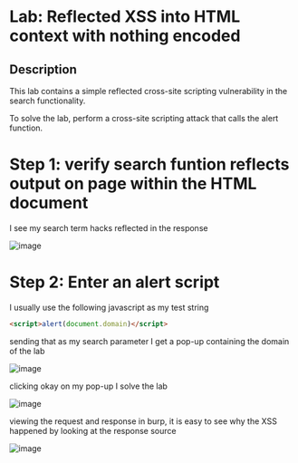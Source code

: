 # Lab: Reflected XSS into HTML context with nothing encoded

## Description

 This lab contains a simple reflected cross-site scripting vulnerability in the search functionality.

To solve the lab, perform a cross-site scripting attack that calls the alert function.

# Step 1: verify search funtion reflects output on page within the HTML document

I see my search term hacks reflected in the response

![image](https://user-images.githubusercontent.com/83407557/171456989-aecba642-2954-4214-93ac-4f02b8d60cb5.png)

# Step 2: Enter an alert script

I usually use the following javascript as my test string

```html
<script>alert(document.domain)</script>
```

sending that as my search parameter I get a pop-up containing the domain of the lab

![image](https://user-images.githubusercontent.com/83407557/171457595-3fe2052e-7e71-418d-b079-12f93e9f5c9e.png)

clicking okay on my pop-up I solve the lab

![image](https://user-images.githubusercontent.com/83407557/171457686-52d17eb4-fbd6-4f39-b243-78e5ae8f4a62.png)

viewing the request and response in burp, it is easy to see why the XSS happened by looking at the response source

![image](https://user-images.githubusercontent.com/83407557/171458012-e0db6a84-f00a-4e29-83ee-e50d79b1186a.png)
